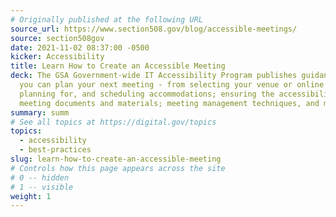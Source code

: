 ```yaml
---
# Originally published at the following URL
source_url: https://www.section508.gov/blog/accessible-meetings/
source: section508gov
date: 2021-11-02 08:37:00 -0500
kicker: Accessibility
title: Learn How to Create an Accessible Meeting
deck: The GSA Government-wide IT Accessibility Program publishes guidance on how
  you can plan your next meeting - from selecting your venue or online platform;
  planning for, and scheduling accommodations; ensuring the accessibility of
  meeting documents and materials; meeting management techniques, and more.
summary: summ
# See all topics at https://digital.gov/topics
topics:
  - accessibility
  - best-practices
slug: learn-how-to-create-an-accessible-meeting
# Controls how this page appears across the site
# 0 -- hidden
# 1 -- visible
weight: 1
---
```

